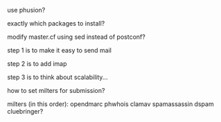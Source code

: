 use phusion?

exactly which packages to install?

modify master.cf using sed instead of postconf?

step 1 is to make it easy to send mail

step 2 is to add imap

step 3 is to think about scalability...

how to set milters for submission?

milters (in this order):
    opendmarc
    phwhois
    clamav
    spamassassin
    dspam
    cluebringer?
